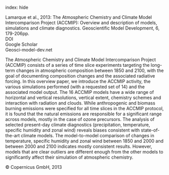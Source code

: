 index: hide

<div class="Citation">

  <div class="Citation-body">
    <div class="Citation-text">Lamarque et al., 2013: The Atmospheric Chemistry and Climate Model Intercomparison Project (ACCMIP): Overview and description of models, simulations and climate diagnostics. <span class="Article-journal">Geoscientific Model Development, </span><span class="Article-volume">6, </span>179-206pp.</div>
    <div class="Citation-links">
      <div class="CitationLink" data-href="https://doi.org/10.5194/gmd-6-179-2013">
        <div class="CitationLink-icon CitationLink-Doi"></div>
        <div class="CitationLink-text">DOI</div>
      </div>
      <div class="CitationLink" data-href="https://scholar.google.com/scholar?q=10.5194/gmd-6-179-2013">
        <div class="CitationLink-icon CitationLink-Scholar"></div>
        <div class="CitationLink-text">Google Scholar</div>
      </div>
      <div class="CitationLink" data-href="http://www.geosci-model-dev.net/6/179/2013/">
        <div class="CitationLink-icon CitationLink-Publisher"></div>
        <div class="CitationLink-text">Geosci-model-dev.net</div>
      </div>
    </div>
  </div>
</div>

The Atmospheric Chemistry and Climate Model Intercomparison Project (ACCMIP) consists of a series of time slice experiments targeting the long-term changes in atmospheric composition between 1850 and 2100, with the goal of documenting composition changes and the associated radiative forcing. In this overview paper, we introduce the ACCMIP activity, the various simulations performed (with a requested set of 14) and the associated model output. The 16 ACCMIP models have a wide range of horizontal and vertical resolutions, vertical extent, chemistry schemes and interaction with radiation and clouds. While anthropogenic and biomass burning emissions were specified for all time slices in the ACCMIP protocol, it is found that the natural emissions are responsible for a significant range across models, mostly in the case of ozone precursors. The analysis of selected present-day climate diagnostics (precipitation, temperature, specific humidity and zonal wind) reveals biases consistent with state-of-the-art climate models. The model-to-model comparison of changes in temperature, specific humidity and zonal wind between 1850 and 2000 and between 2000 and 2100 indicates mostly consistent results. However, models that are clear outliers are different enough from the other models to significantly affect their simulation of atmospheric chemistry.

<div class="Citation-copy">
&copy; Copernicus GmbH, 2013
</div>